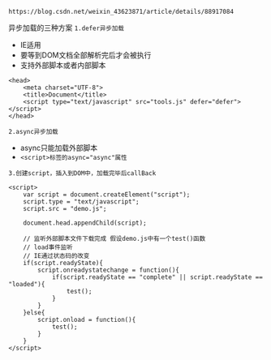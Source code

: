 `https://blog.csdn.net/weixin_43623871/article/details/88917084`

异步加载的三种方案
`1.defer异步加载`
- IE适用
- 要等到DOM文档全部解析完后才会被执行
- 支持外部脚本或者内部脚本
```
<head>
    <meta charset="UTF-8">
    <title>Document</title>
    <script type="text/javascript" src="tools.js" defer="defer"></script>
</head>
```

`2.async异步加载`
- async只能加载外部脚本
- `<script>标签的async="async"属性`

`3.创建script，插入到DOM中，加载完毕后callBack`
```
<script>
    var script = document.createElement("script");
    script.type = "text/javascript";
    script.src = "demo.js";

    document.head.appendChild(script);
    
    // 监听外部脚本文件下载完成 假设demo.js中有一个test()函数
    // load事件监听
    // IE通过状态码的改变
    if(script.readyState){
        script.onreadystatechange = function(){
            if(script.readyState == "complete" || script.readyState == "loaded"){
                test();
            }
        }
    }else{
        script.onload = function(){
            test();
        }
    }
</script>
```